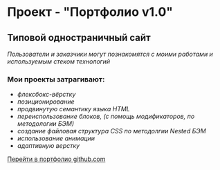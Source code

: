 # Проект - "Портфолио v1.0"

## Типовой одностраничный сайт
_Пользователи и заказчики могут познакомятся с моими работами и используемым стеком технологий_

### Мои проекты затрагивают:
* _флексбокс-вёрстку_
* _позиционирование_
* _продвинутую семантику языка HTML_
* _переиспользование блоков, (с помощь модификаторов, по методологии БЭМ)_
* _создание файловая структура CSS по методолгии Nested БЭМ_
* _использование анимации_
* _адаптивную верстку_

[Перейти в портфолио github.com](https://github.com/alex-bon-9?tab=repositories "Посмотреть другие проекты разработчика на сайте github.com")
